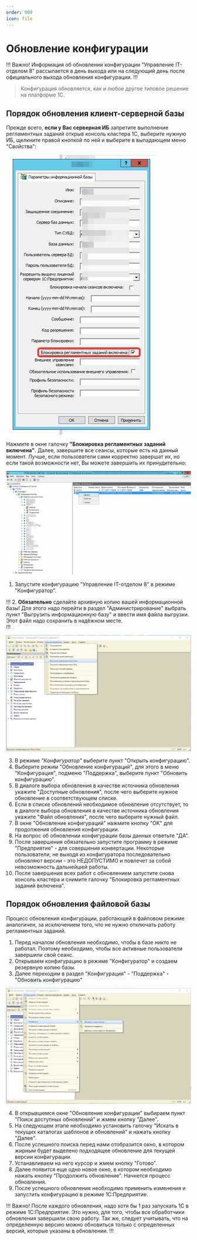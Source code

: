 ```yaml
---
order: 900
icon: file 
---
```


# Обновление конфигурации

!!!
Важно! Информация об обновлении конфигурации "Управление IT-отделом 8" рассылается в день выхода или на следующий день после официального выхода обновления конфигурации.
!!!

> Конфигурация обновляется, как и любое другое типовое решение на платформе 1С.

## Порядок обновления клиент-серверной базы

Прежде всего, **если у Вас серверная ИБ** запретите выполнение регламентных заданий открыв консоль кластера 1С, выберите нужную ИБ, щелкните правой кнопкой по ней и выберите в выпадающем меню "Свойства":

![Параметры ИБ](static/01_ОбновлениеКонфигурации.png)

Нажмите в окне галочку **"Блокировка регламентных заданий включена"**.
Далее, завершите все сеансы, которые есть на данный момент. Лучше, если пользователи сами корректно завершат их, но если такой возможности нет, Вы можете завершить их принудительно:

![MSSQL](static/02_ОбновлениеКонфигурации.png)

1. Запустите конфигурацию "Управление IT-отделом 8" в режиме "Конфигуратор".  

!!!
2. **Обязательно** сделайте архивную копию вашей информационной базы! Для этого надо перейти в раздел "Администрирование" выбрать пункт "Выгрузить информационную базу" и ввести имя файла выгрузки. Этот файл надо сохранить в надёжном месте.  
!!!

![Бэкап базы](static/03_ОбновлениеКонфигурации.png)

3. В режиме *"Конфигуратор"* выберите пункт "Открыть конфигурацию".
4. Выберите режим "Обновление конфигураций", для этого в меню "Конфигурация", подменю "Поддержка", выберите пункт "Обновить конфигурацию".
5. В диалоге выбора обновления в качестве источника обновления укажите "Доступные обновления", после чего выберите нужное обновление в соответствующем списке.
6. Если в списке обновлений необходимое обновление отсутствует, то в диалоге выбора обновления в качестве источника обновления укажите "Файл обновления", после чего выберите нужный файл.
7. В окне "Обновление конфигураций" нажмите кнопку "OK" для продолжения обновления конфигурации.
8. На вопрос об обновлении конфигурации базы данных ответьте "ДА".
9. После завершения обязательно запустите программу в режиме "Предприятие" - для совершения конвертации. Некоторые пользователи, не выходя из конфигуратора последовательно обновляют версии - это НЕДОПУСТИМО и повлечет за собой невозможность дальнейшей работы.
10. После завершения всех работ с обновлением запустите снова консоль кластера и снимите галочку "Блокировка регламентных заданий включена".

## Порядок обновления файловой базы

Процесс обновления конфигурации, работающей в файловом режиме аналогичен, за исключением того, что не нужно отключать работу регламентных заданий.

1. Перед началом обновления необходимо, чтобы в базе никто не работал. Поэтому необходимо, чтобы все активные пользователи завершили свой сеанс.
2. Открываем конфигурацию в режиме "Конфигуратор" и создаем резервную копию базы.
3. Далее переходим в раздел "Конфигурация" - "Поддержка" - "Обновить конфигурацию"

![Бэкап базы](static/04_ОбновлениеКонфигурации.png)

4. В открывшемся окне "Обновление конфигурации" выбираем пункт "Поиск доступных обновлений" и жмем кнопку "Далее".
5. На следующем этапе необходимо установить галочку "Искать в текущих каталогах шаблонов и обновлений" и нажать кнопку "Далее".
6. После успешного поиска перед нами отобразится окно, в котором жирным будет выделено подходящее обновление для текущей версии конфигурации.
7. Устанавливаем на него курсор и жмем кнопку "Готово".
8. Далее появится еще одно новое окно, в котором необходимо нажать кнопку "Продолжить обновление". Начнется процесс обновления.
9. После успешного обновления необходимо применить изменения и запустить конфигурацию в режиме 1С:Предприятие.

!!!
Важно! После каждого обновления, надо хотя бы 1 раз запускать 1С в режиме 1С:Предприятие. Это нужно, для того, чтобы все обработчики обновления завершили свою работу. Так же, следует учитывать, что на определенную версию можно обновиться только с определенных версий, которые указаны в обновлении.
!!!
